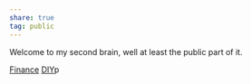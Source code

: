 ```yaml
---
share: true
tag: public
---
```

Welcome to my second brain, well at least the public part of it.

[Finance](./Finance.md)
[DIY](./DIY.md)p